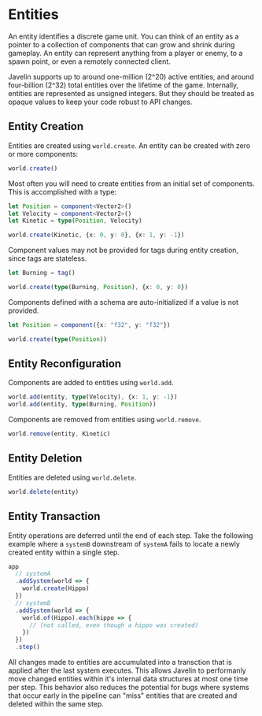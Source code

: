 # Entities

An entity identifies a discrete game unit. You can think of an entity as a pointer to a collection of components that can grow and shrink during gameplay. An entity can represent anything from a player or enemy, to a spawn point, or even a remotely connected client.

Javelin supports up to around one-million (2^20) active entities, and around four-billion (2^32) total entities over the lifetime of the game. Internally, entities are represented as unsigned integers. But they should be treated as opaque values to keep your code robust to API changes.

## Entity Creation

Entities are created using `world.create`. An entity can be created with zero or more components:

```ts
world.create()
```

Most often you will need to create entities from an initial set of components. This is accomplished with a type:

```ts
let Position = component<Vector2>()
let Velocity = component<Vector2>()
let Kinetic = type(Position, Velocity)

world.create(Kinetic, {x: 0, y: 0}, {x: 1, y: -1})
```

Component values may not be provided for tags during entity creation, since tags are stateless.

```ts
let Burning = tag()

world.create(type(Burning, Position), {x: 0, y: 0})
```

Components defined with a schema are auto-initialized if a value is not provided.

```ts
let Position = component({x: "f32", y: "f32"})

world.create(type(Position))
```

## Entity Reconfiguration

Components are added to entities using `world.add`.

```ts
world.add(entity, type(Velocity), {x: 1, y: -1})
world.add(entity, type(Burning, Position))
```

Components are removed from entities using `world.remove`.

```ts
world.remove(entity, Kinetic)
```

## Entity Deletion

Entities are deleted using `world.delete`.

```ts
world.delete(entity)
```

## Entity Transaction

Entity operations are deferred until the end of each step. Take the following example where a `systemB` downstream of `systemA` fails to locate a newly created entity within a single step.

```ts
app
  // systemA
  .addSystem(world => {
    world.create(Hippo)
  })
  // systemB
  .addSystem(world => {
    world.of(Hippo).each(hippo => {
      // (not called, even though a hippo was created)
    })
  })
  .step()
```

All changes made to entities are accumulated into a transction that is applied after the last system executes. This allows Javelin to performanly move changed entities within it's internal data structures at most one time per step. This behavior also reduces the potential for bugs where systems that occur early in the pipeline can "miss" entities that are created and deleted within the same step.
